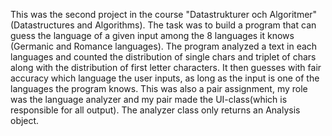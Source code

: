 This was the second project in the course "Datastrukturer och Algoritmer" (Datastructures and Algorithms). The task was to build a program that can guess the language of a given input among the 8 languages it knows (Germanic and Romance languages). The program analyzed a text in each languages and counted the distribution of single chars and triplet of chars along with the distribution of first letter characters. It then guesses with fair accuracy which language the user inputs, as long as the input is one of the languages the program knows. This was also a pair assignment, my role was the language analyzer and my pair made the UI-class(which is responsible for all output). The analyzer class only returns an Analysis object.

